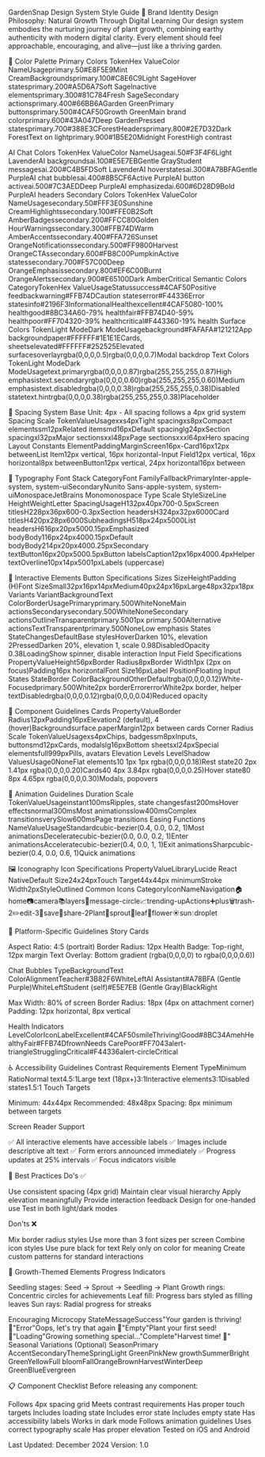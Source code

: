 GardenSnap Design System Style Guide
🎨 Brand Identity
Design Philosophy: Natural Growth Through Digital Learning
Our design system embodies the nurturing journey of plant growth, combining earthy authenticity with modern digital clarity. Every element should feel approachable, encouraging, and alive—just like a thriving garden.

🌈 Color Palette
Primary Colors
TokenHex ValueColor NameUsageprimary.50#E8F5E9Mint CreamBackgroundsprimary.100#C8E6C9Light SageHover statesprimary.200#A5D6A7Soft SageInactive elementsprimary.300#81C784Fresh SageSecondary actionsprimary.400#66BB6AGarden GreenPrimary buttonsprimary.500#4CAF50Growth GreenMain brand colorprimary.600#43A047Deep GardenPressed statesprimary.700#388E3CForestHeadersprimary.800#2E7D32Dark ForestText on lightprimary.900#1B5E20Midnight ForestHigh contrast

AI Chat Colors
TokenHex ValueColor NameUsageai.50#F3F4F6Light LavenderAI backgroundsai.100#E5E7EBGentle GrayStudent messagesai.200#C4B5FDSoft LavenderAI hoverstatesai.300#A78BFAGentle PurpleAI chat bubblesai.400#8B5CF6Active PurpleAI button activeai.500#7C3AEDDeep PurpleAI emphasizedai.600#6D28D9Bold PurpleAI headers
Secondary Colors
TokenHex ValueColor NameUsagesecondary.50#FFF3E0Sunshine CreamHighlightssecondary.100#FFE0B2Soft AmberBadgessecondary.200#FFCC80Golden HourWarningssecondary.300#FFB74DWarm AmberAccentssecondary.400#FFA726Sunset OrangeNotificationssecondary.500#FF9800Harvest OrangeCTAssecondary.600#FB8C00PumpkinActive statessecondary.700#F57C00Deep OrangeEmphasissecondary.800#EF6C00Burnt OrangeAlertssecondary.900#E65100Dark AmberCritical
Semantic Colors
CategoryTokenHex ValueUsageStatussuccess#4CAF50Positive feedbackwarning#FFB74DCaution stateserror#F44336Error statesinfo#2196F3InformationalHealthexcellent#4CAF5080-100% healthgood#8BC34A60-79% healthfair#FFB74D40-59% healthpoor#FF704320-39% healthcritical#F443360-19% health
Surface Colors
TokenLight ModeDark ModeUsagebackground#FAFAFA#121212App backgroundpaper#FFFFFF#1E1E1ECards, sheetselevated#FFFFFF#252525Elevated surfacesoverlayrgba(0,0,0,0.5)rgba(0,0,0,0.7)Modal backdrop
Text Colors
TokenLight ModeDark ModeUsagetext.primaryrgba(0,0,0,0.87)rgba(255,255,255,0.87)High emphasistext.secondaryrgba(0,0,0,0.60)rgba(255,255,255,0.60)Medium emphasistext.disabledrgba(0,0,0,0.38)rgba(255,255,255,0.38)Disabled statetext.hintrgba(0,0,0,0.38)rgba(255,255,255,0.38)Placeholder

📏 Spacing System
Base Unit: 4px - All spacing follows a 4px grid system
Spacing Scale
TokenValueUsagexxs4pxTight spacingxs8pxCompact elementssm12pxRelated itemsmd16pxDefault spacinglg24pxSection spacingxl32pxMajor sectionsxxl48pxPage sectionsxxxl64pxHero spacing
Layout Constants
ElementPaddingMarginScreen16px-Card16px12px betweenList Item12px vertical, 16px horizontal-Input Field12px vertical, 16px horizontal8px betweenButton12px vertical, 24px horizontal16px between

📝 Typography
Font Stack
CategoryFont FamilyFallbackPrimaryInter-apple-system, system-uiSecondaryNunito Sans-apple-system, system-uiMonospaceJetBrains Monomonospace
Type Scale
StyleSizeLine HeightWeightLetter SpacingUsageH132px40px700-0.5pxScreen titlesH228px36px600-0.3pxSection headersH324px32px6000Card titlesH420px28px6000SubheadingsH518px24px5000List headersH616px20px5000.15pxEmphasized bodyBody116px24px4000.15pxDefault bodyBody214px20px4000.25pxSecondary textButton16px20px5000.5pxButton labelsCaption12px16px4000.4pxHelper textOverline10px14px5001pxLabels (uppercase)

🎯 Interactive Elements
Button Specifications
Sizes
SizeHeightPadding (H)Font SizeSmall32px16px14pxMedium40px24px16pxLarge48px32px18px
Variants
VariantBackgroundText ColorBorderUsagePrimaryprimary.500WhiteNoneMain actionsSecondarysecondary.500WhiteNoneSecondary actionsOutlineTransparentprimary.5001px primary.500Alternative actionsTextTransparentprimary.500NoneLow emphasis
States
StateChangesDefaultBase stylesHoverDarken 10%, elevation 2PressedDarken 20%, elevation 1, scale 0.98DisabledOpacity 0.38LoadingShow spinner, disable interaction
Input Field Specifications
PropertyValueHeight56pxBorder Radius8pxBorder Width1px (2px on focus)Padding16px horizontalFont Size16pxLabel PositionFloating
Input States
StateBorder ColorBackgroundOtherDefaultrgba(0,0,0,0.12)White-Focusedprimary.500White2px borderErrorerrorWhite2px border, helper textDisabledrgba(0,0,0,0.12)rgba(0,0,0,0.04)Reduced opacity

📐 Component Guidelines
Cards
PropertyValueBorder Radius12pxPadding16pxElevation2 (default), 4 (hover)Backgroundsurface.paperMargin12px between cards
Corner Radius Scale
TokenValueUsagexs4pxChips, badgessm8pxInputs, buttonsmd12pxCards, modalslg16pxBottom sheetsxl24pxSpecial elementsfull999pxPills, avatars
Elevation Levels
LevelShadow ValuesUsage0NoneFlat elements10 1px 1px rgba(0,0,0,0.18)Rest state20 2px 1.41px rgba(0,0,0,0.20)Cards40 4px 3.84px rgba(0,0,0,0.25)Hover state80 8px 4.65px rgba(0,0,0,0.30)Modals, popovers

🎪 Animation Guidelines
Duration Scale
TokenValueUsageinstant100msRipples, state changesfast200msHover effectsnormal300msMost animationsslow400msComplex transitionsverySlow600msPage transitions
Easing Functions
NameValueUsageStandardcubic-bezier(0.4, 0.0, 0.2, 1)Most animationsDeceleratecubic-bezier(0.0, 0.0, 0.2, 1)Enter animationsAcceleratecubic-bezier(0.4, 0.0, 1, 1)Exit animationsSharpcubic-bezier(0.4, 0.0, 0.6, 1)Quick animations

🖼️ Iconography
Icon Specifications
PropertyValueLibraryLucide React NativeDefault Size24x24pxTouch Target44x44px minimumStroke Width2pxStyleOutlined
Common Icons
CategoryIconNameNavigation🏠home📷camera📚layers💬message-circle📈trending-upActions➕plus🗑️trash-2✏️edit-3💾save🔗share-2Plant🌱sprout🍃leaf🌸flower☀️sun💧droplet

📱 Platform-Specific Guidelines
Story Cards

Aspect Ratio: 4:5 (portrait)
Border Radius: 12px
Health Badge: Top-right, 12px margin
Text Overlay: Bottom gradient (rgba(0,0,0,0) to rgba(0,0,0,0.6))

Chat Bubbles
TypeBackgroundText ColorAlignmentTeacher#3B82F6WhiteLeftAI Assistant#A78BFA (Gentle Purple)WhiteLeftStudent (self)#E5E7EB (Gentle Gray)BlackRight

Max Width: 80% of screen
Border Radius: 18px (4px on attachment corner)
Padding: 12px horizontal, 8px vertical

Health Indicators
LevelColorIconLabelExcellent#4CAF50smileThriving!Good#8BC34AmehHealthyFair#FFB74DfrownNeeds CarePoor#FF7043alert-triangleStrugglingCritical#F44336alert-circleCritical

♿ Accessibility Guidelines
Contrast Requirements
Element TypeMinimum RatioNormal text4.5:1Large text (18px+)3:1Interactive elements3:1Disabled states1.5:1
Touch Targets

Minimum: 44x44px
Recommended: 48x48px
Spacing: 8px minimum between targets

Screen Reader Support

✅ All interactive elements have accessible labels
✅ Images include descriptive alt text
✅ Form errors announced immediately
✅ Progress updates at 25% intervals
✅ Focus indicators visible


🎯 Best Practices
Do's ✅

Use consistent spacing (4px grid)
Maintain clear visual hierarchy
Apply elevation meaningfully
Provide interaction feedback
Design for one-handed use
Test in both light/dark modes

Don'ts ❌

Mix border radius styles
Use more than 3 font sizes per screen
Combine icon styles
Use pure black for text
Rely only on color for meaning
Create custom patterns for standard interactions


🌱 Growth-Themed Elements
Progress Indicators

Seedling stages: Seed → Sprout → Seedling → Plant
Growth rings: Concentric circles for achievements
Leaf fill: Progress bars styled as filling leaves
Sun rays: Radial progress for streaks

Encouraging Microcopy
StateMessageSuccess"Your garden is thriving! 🌱"Error"Oops, let's try that again 🌿"Empty"Plant your first seed! 🌰"Loading"Growing something special..."Complete"Harvest time! 🍅"
Seasonal Variations (Optional)
SeasonPrimary AccentSecondaryThemeSpringLight GreenPinkNew growthSummerBright GreenYellowFull bloomFallOrangeBrownHarvestWinterDeep GreenBlueEvergreen

📋 Component Checklist
Before releasing any component:

 Follows 4px spacing grid
 Meets contrast requirements
 Has proper touch targets
 Includes loading state
 Includes error state
 Includes empty state
 Has accessibility labels
 Works in dark mode
 Follows animation guidelines
 Uses correct typography scale
 Has proper elevation
 Tested on iOS and Android


Last Updated: December 2024
Version: 1.0